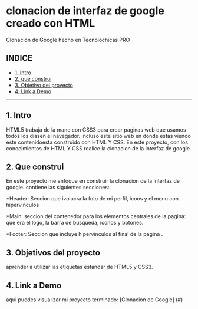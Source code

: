 # clonacion de interfaz de google creado con HTML 
Clonacion de Google hecho en Tecnolochicas PRO
## **INDICE**

* [1. Intro](https://github.com/utm21040113/clonacion_google/edit/main/README.md#1-intro)
* [2. que construi](https://github.com/utm21040113/clonacion_google/edit/main/README.md#2-que-construi)
* [3. Objetivo del proyecto](https://github.com/utm21040113/clonacion_google/edit/main/README.md#3-objetivos-del-proyecto)
* [4. Link a Demo](https://github.com/utm21040113/clonacion_google/edit/main/README.md#4-link-a-demo)

****

## 1. Intro
HTML5 trabaja de la mano con CSS3 para crear paginas web que usamos todos los diasen el navegador. incluso este sitio web en donde estas viendo este contenidoesta construido con HTML Y CSS. En este proyecto, con los conocimientos de HTML Y CSS realice la clonacion de la interfaz de google.

## 2. Que construi
En este proyecto me enfoque en construir la clonacion de la interfaz de google.
contiene las siguientes secciones:

*Header: Seccion que ivolucra la foto de mi perfil, icoos y el menu con hipervinculos

*Main: seccion del contenedor para los elementos centrales de la pagina: que era el logo, la barra de busqueda, iconos y botones.

*Footer: Seccion que incluye hipervinculos al final de la pagina .

## 3. Objetivos del proyecto
aprender a utilizar las etiquetas estandar de HTML5 y CSS3.

## 4. Link a Demo
aqui puedes visualizar mi proyecto terminado: [Clonacion de Google] (#)
